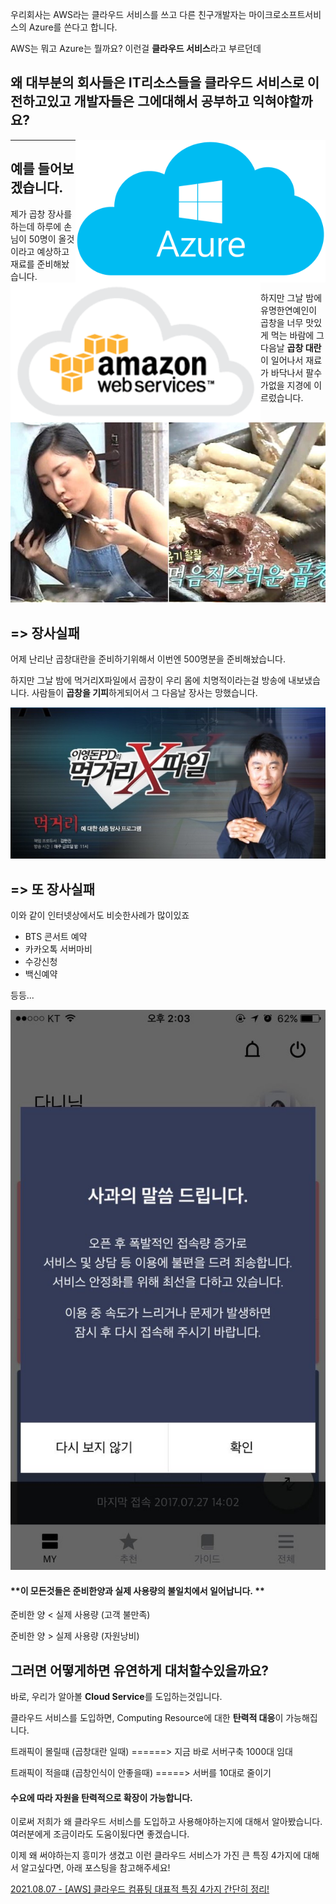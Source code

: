 우리회사는 AWS라는 클라우드 서비스를 쓰고 다른 친구개발자는 마이크로소프트서비스의 Azure를 쓴다고 합니다.

AWS는 뭐고 Azure는 뭘까요? 이런걸 **클라우드 서비스**라고 부르던데  

## **왜 대부분의 회사들은 IT리소스들을 클라우드 서비스로 이전하고있고 개발자들은 그에대해서 공부하고 익혀야할까요?**

<img src="image/azure.png" style="float : right;" alt="drawing" width="400"/>
<img src="image/aws.png"  style="float : left;" alt="drawing" width="400"/>


---

## **예를 들어보겠습니다.**

제가 곱창 장사를 하는데 하루에 손님이 50명이 올것이라고 예상하고 재료를 준비해놨습니다.

하지만 그날 밤에 유명한연예인이 곱창을 너무 맛있게 먹는 바람에 그 다음날 **곱창 대란**이 일어나서 재료가 바닥나서 팔수가없을 지경에 이르렀습니다. 

![image/gobchang.jpeg](image/gobchang.jpeg)

## \=> 장사실패

어제 난리난 곱창대란을 준비하기위해서 이번엔 500명분을 준비해놨습니다. 

하지만 그날 밤에 먹거리X파일에서 곱창이 우리 몸에 치명적이라는걸 방송에 내보냈습니다. 사람들이 **곱창을 기피**하게되어서 그 다음날 장사는 망했습니다.


![image/test2.jpeg](image/test2.jpeg)

## \=> 또 장사실패

이와 같이 인터넷상에서도 비슷한사례가 많이있죠

-   BTS 콘서트 예약
-   카카오톡 서버마비
-   수강신청
-   백신예약

등등...

![image/server2.jpeg](image/server2.jpeg)


#### **이 모든것들은 준비한양과 실제 사용량의 불일치에서 일어납니다. **

준비한 양 < 실제 사용량 (고객 불만족)

준비한 양 > 실제 사용량 (자원낭비)

## **그러면 어떻게하면 유연하게 대처할수있을까요?**

바로, 우리가 알아볼 **Cloud Service**를 도입하는것입니다. 

클라우드 서비스를 도입하면, Computing Resource에 대한 **탄력적 대응**이 가능해집니다. 

트래픽이 몰릴때 (곱창대란 일때) ======> 지금 바로 서버구축 1000대 임대

트래픽이 적을떄 (곱창인식이 안좋을때) =====> 서버를 10대로 줄이기

#### **수요에 따라 자원을 탄력적으로 확장이 가능**합니다.

이로써 저희가 왜 클라우드 서비스를 도입하고 사용해야하는지에 대해서 알아봤습니다. 여러분에게 조금이라도 도움이됬다면 좋겠습니다. 

이제 왜 써야하는지 흥미가 생겼고 이런 클라우드 서비스가 가진 큰 특징 4가지에 대해서 알고싶다면, 아래 포스팅을 참고해주세요!

[2021.08.07 - \[AWS\] 클라우드 컴퓨팅 대표적 특징 4가지 간단히 정리!](https://donggu1105.tistory.com/181)
